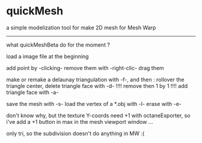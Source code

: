 quickMesh
=========

a simple modelization tool for make 2D mesh for Mesh Warp


----


what quickMeshBeta do for the moment ?

load a image file at the beginning

add point by -clicking-
remove them with -right-clic-
drag them

make or remake a delaunay triangulation with -f-, and then :
rollover the triangle center,
delete triangle face with -d-   !!!! remove then 1 by 1 !!!!
add triangle face with -a-

save the mesh with -s-
load the vertex of a *.obj with -l-
erase with -e-



don't know why, but the texture Y-coords need +1 with octaneExporter,
so i've add a +1 button in max in the mesh viewport window ...

only tri, so the subdivision doesn't do anything in MW :(